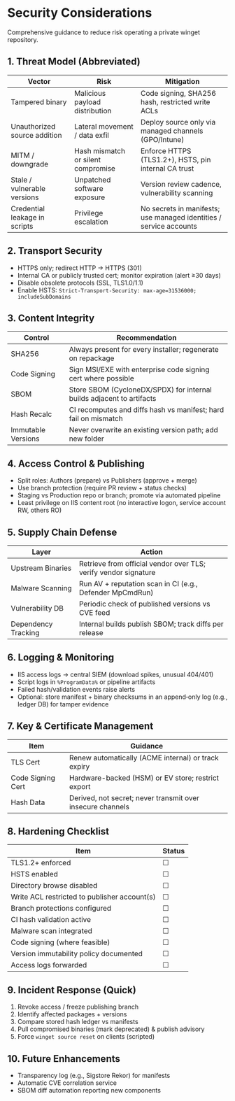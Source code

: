 # Security Considerations

Comprehensive guidance to reduce risk operating a private winget repository.

## 1. Threat Model (Abbreviated)
| Vector | Risk | Mitigation |
|--------|------|------------|
| Tampered binary | Malicious payload distribution | Code signing, SHA256 hash, restricted write ACLs |
| Unauthorized source addition | Lateral movement / data exfil | Deploy source only via managed channels (GPO/Intune) |
| MITM / downgrade | Hash mismatch or silent compromise | Enforce HTTPS (TLS1.2+), HSTS, pin internal CA trust |
| Stale / vulnerable versions | Unpatched software exposure | Version review cadence, vulnerability scanning |
| Credential leakage in scripts | Privilege escalation | No secrets in manifests; use managed identities / service accounts |

## 2. Transport Security
- HTTPS only; redirect HTTP → HTTPS (301)
- Internal CA or publicly trusted cert; monitor expiration (alert ≥30 days)
- Disable obsolete protocols (SSL, TLS1.0/1.1)
- Enable HSTS: `Strict-Transport-Security: max-age=31536000; includeSubDomains`

## 3. Content Integrity
| Control | Recommendation |
|---------|---------------|
| SHA256 | Always present for every installer; regenerate on repackage |
| Code Signing | Sign MSI/EXE with enterprise code signing cert where possible |
| SBOM | Store SBOM (CycloneDX/SPDX) for internal builds adjacent to artifacts |
| Hash Recalc | CI recomputes and diffs hash vs manifest; hard fail on mismatch |
| Immutable Versions | Never overwrite an existing version path; add new folder |

## 4. Access Control & Publishing
- Split roles: Authors (prepare) vs Publishers (approve + merge)
- Use branch protection (require PR review + status checks)
- Staging vs Production repo or branch; promote via automated pipeline
- Least privilege on IIS content root (no interactive logon, service account RW, others RO)

## 5. Supply Chain Defense
| Layer | Action |
|-------|--------|
| Upstream Binaries | Retrieve from official vendor over TLS; verify vendor signature |
| Malware Scanning | Run AV + reputation scan in CI (e.g., Defender MpCmdRun) |
| Vulnerability DB | Periodic check of published versions vs CVE feed |
| Dependency Tracking | Internal builds publish SBOM; track diffs per release |

## 6. Logging & Monitoring
- IIS access logs → central SIEM (download spikes, unusual 404/401)
- Script logs in `%ProgramData%` or pipeline artifacts
- Failed hash/validation events raise alerts
- Optional: store manifest + binary checksums in an append‑only log (e.g., ledger DB) for tamper evidence

## 7. Key & Certificate Management
| Item | Guidance |
|------|----------|
| TLS Cert | Renew automatically (ACME internal) or track expiry | 
| Code Signing Cert | Hardware-backed (HSM) or EV store; restrict export |
| Hash Data | Derived, not secret; never transmit over insecure channels |

## 8. Hardening Checklist
| Item | Status |
|------|--------|
| TLS1.2+ enforced | ☐ |
| HSTS enabled | ☐ |
| Directory browse disabled | ☐ |
| Write ACL restricted to publisher account(s) | ☐ |
| Branch protections configured | ☐ |
| CI hash validation active | ☐ |
| Malware scan integrated | ☐ |
| Code signing (where feasible) | ☐ |
| Version immutability policy documented | ☐ |
| Access logs forwarded | ☐ |

## 9. Incident Response (Quick)
1. Revoke access / freeze publishing branch
2. Identify affected packages + versions
3. Compare stored hash ledger vs manifests
4. Pull compromised binaries (mark deprecated) & publish advisory
5. Force `winget source reset` on clients (scripted)

## 10. Future Enhancements
- Transparency log (e.g., Sigstore Rekor) for manifests
- Automatic CVE correlation service
- SBOM diff automation reporting new components
